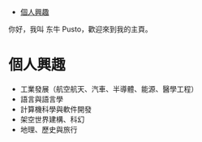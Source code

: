 
- [個人興趣](#個人興趣)


你好，我叫 东牛 Pusto，歡迎來到我的主頁。

# 個人興趣

- 工業發展（航空航天、汽車、半導體、能源、醫學工程）
- 語言與語言學
- 計算機科學與軟件開發
- 架空世界建構、科幻
- 地理、歷史與旅行
